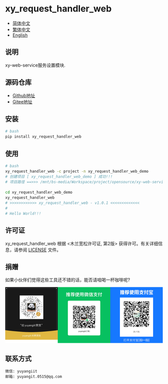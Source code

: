 <!--
 * @Author: 余洋 yuyangit.0515@qq.com
 * @Date: 2024-10-18 13:02:23
 * @LastEditors: 余洋 yuyangit.0515@qq.com
 * @LastEditTime: 2024-10-23 20:51:38
 * @FilePath: /xy_request_handler_web/README.md
 * @Description: 这是默认设置,请设置`customMade`, 打开koroFileHeader查看配置 进行设置: https://github.com/OBKoro1/koro1FileHeader/wiki/%E9%85%8D%E7%BD%AE
-->
# xy_request_handler_web

- [简体中文](readme/README_zh_CN.md)
- [繁体中文](readme/README_zh_TW.md)
- [English](readme/README_en.md)

## 说明

xy-web-service服务设置模块.

## 源码仓库

- <a href="https://github.com/xy-web-service/xy_request_handler_web.git" target="_blank">Github地址</a>  
- <a href="https://gitee.com/xy-web-service/xy_request_handler_web.git" target="_blank">Gitee地址</a>

## 安装

```bash
# bash
pip install xy_request_handler_web
```

## 使用

```bash
# bash
xy_request_handler_web -c project -n xy_request_handler_web_demo
# 创建项目 [ xy_request_handler_web_demo ] 成功!!!
# 项目路径 ==>>> /mnt/bs-media/Workspace/project/opensource/xy-web-service/xy_request_handler_web/test/xy_request_handler_web_demo

cd xy_request_handler_web_demo
xy_request_handler_web
# >>>>>>>>>>>> xy_request_handler_web - v1.0.1 <<<<<<<<<<<<<
#
# Hello World!!!
```

## 许可证
xy_request_handler_web 根据 <木兰宽松许可证, 第2版> 获得许可。有关详细信息，请参阅 [LICENSE](LICENSE) 文件。

## 捐赠
如果小伙伴们觉得这些工具还不错的话，能否请咱喝一杯咖啡呢?  

![Pay-Total](./readme/Pay-Total.png)


## 联系方式

```
微信: yuyangiit
邮箱: yuyangit.0515@qq.com
```